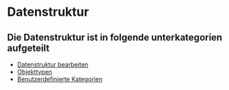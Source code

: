 # Datenstruktur

## Die Datenstruktur ist in folgende unterkategorien aufgeteilt

-   [Datenstruktur bearbeiten](./datenstruktur-bearbeiten.md)
-   [Objekttypen](./objekttypen.md)
-   [Benutzerdefinierte Kategorien](./benutzerdefinierte-kategorien.md)

